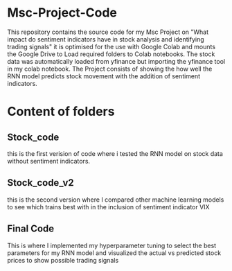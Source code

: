 # Msc-Project-Code

This repository contains the source code for my Msc Project on "What impact do sentiment indicators have in stock analysis and identifying trading signals"
it is optimised for the use with Google Colab and mounts the Google Drive to Load required folders to Colab notebooks.
The stock data was automatically loaded from yfinance but importing the yfinance tool in my colab notebook.
The Project consists of showing the how well the RNN model predicts stock movement with the addition of sentiment indicators. 

# Content of folders
## Stock_code
this is the first verision of code where i tested the RNN model on stock data without sentiment indicators.
## Stock_code_v2
this is the second version where I compared other machine learning models to see which trains best with in the inclusion of sentiment indicator VIX
## Final Code
This is where I implemented my hyperparameter tuning to select the best parameters for my RNN model and visualized the actual vs predicted stock prices to show possible trading signals
